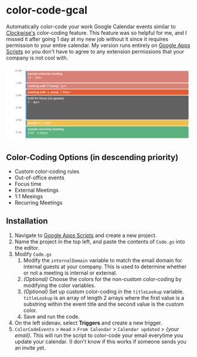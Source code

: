 
# color-code-gcal

Automatically color-code your work Google Calendar events similar to [Clockwise's](https://support.getclockwise.com/hc/en-us/articles/360026978991-Color-Coding-Overview) color-coding feature. This feature was so helpful for me, and I missed it after going 1 day at my new job without it since it requires permission to your entire calendar. My version runs entirely on [Google Apps Scripts](https://script.google.com/) so you don't have to agree to any extension permissions that your company is not cool with.

  

![enter image description here](https://github.com/kevintrankt/color-code-gcal/blob/main/screenshot.png?raw=true)

  

## Color-Coding Options (in descending priority)

- Custom color-coding rules
- Out-of-office events
- Focus time
- External Meetings
- 1:1 Meeings
- Recurring Meetings

  

## Installation

1. Navigate to [Google Apps Scripts](https://script.google.com/home) and create a new project.
2. Name the project in the top left, and paste the contents of `Code.gs` into the editor.
3. Modify `Code.gs`
	1. Modify the `internalDomain` variable to match the email domain for internal guests at your company. This is used to determine whether or not a meeting is internal or external.
	2.  *(Optional)* Choose the colors for the non-custom color-coding by modifying the color variables.
	3.  *(Optional)* Set up custom color-coding in the `titleLookup` variable. `titleLookup` is an array of length 2 arrays where the first value is a substring within the event title and the second value is the custom color.
	4. Save and run the code.
4. On the left sidenav, select **Triggers** and create a new trigger.
5.  `ColorCodeEvents` > `Head` > `From Calendar` > `Calendar updated` > *{your email}*. This will run the script to color-code your email everytime you update your calendar. (I don't know if this works if someone sends you an invite yet.
